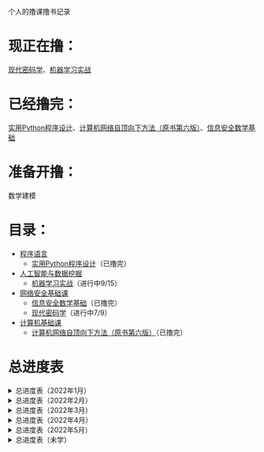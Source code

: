 个人的撸课撸书记录
# 现正在撸：
[现代密码学](/网络安全基础课/现代密码学)、[机器学习实战](/人工智能与数据挖掘/机器学习实战)
# 已经撸完：
[实用Python程序设计](/程序语言/实用Python程序设计)、[计算机网络自顶向下方法（原书第六版）](/计算机基础课/计算机网络自顶向下方法（原书第六版）)、[信息安全数学基础](/网络安全基础课/信息安全数学基础)
# 准备开撸：
数学建模
# 目录：
* [程序语言](/程序语言)
  * [实用Python程序设计](/程序语言/实用Python程序设计)（已撸完）
* [人工智能与数据挖掘](/人工智能与数据挖掘)
  * [机器学习实战](/人工智能与数据挖掘/机器学习实战)（进行中9/15）
* [网络安全基础课](/网络安全基础课)
  * [信息安全数学基础](/网络安全基础课/信息安全数学基础)（已撸完）
  * [现代密码学](/网络安全基础课/现代密码学)（进行中7/9）
* [计算机基础课](/计算机基础课)
  * [计算机网络自顶向下方法（原书第六版）](/计算机基础课/计算机网络自顶向下方法（原书第六版）)（已撸完）

# 总进度表

<details>
<summary> 总进度表（2022年1月）</summary>

|开撸时间|撸完时间|课程|章节|状态|
|----|----|----|----|----|
|2022年01月25日|2022年01月25日|实用Python程序设计|1.Python初探|已撸完|
|2022年01月25日|2022年01月25日|实用Python程序设计|2.基本运算、条件分支和输出格式控制|已撸完|
|2022年01月26日|2022年01月26日|实用Python程序设计|3.循环语句|已撸完|
|2022年01月26日|2022年01月26日|实用Python程序设计|4.函数和递归|已撸完|
|2022年01月26日|2022年01月26日|实用Python程序设计|5.字符串和元组|已撸完|
|2022年01月27日|2022年01月28日|实用Python程序设计|6.列表|已撸完|
|2022年01月29日|2022年01月29日|实用Python程序设计|7.字典和集合|已撸完|

</details>
<details>
<summary> 总进度表（2022年2月）</summary>

|开撸时间|撸完时间|课程|章节|状态|
|----|----|----|----|----|
|2022年01月30日|2022年02月04日|实用Python程序设计|8.文件读写和文件夹操作和数据库|已撸完|
|2022年02月05日|2022年02月06日|实用Python程序设计|9.正则表达式|已撸完|
|2022年02月07日|2022年02月08日|实用Python程序设计|10.玩转Python生态|已撸完|
|2022年02月08日|2022年02月09日|实用Python程序设计|11.数据分析与展示|已撸完|
|2022年02月09日|2022年02月09日|实用Python程序设计|12.网络爬虫设计|已撸完|
|2022年02月09日|2022年02月09日|实用Python程序设计|13.面向对象程序设计|已撸完|
|2022年02月09日|2022年02月09日|实用Python程序设计|14.tkinter图形界面程序设计|已撸完|
|2022年02月10日|2022年02月10日|机器学习实战|1.机器学习基础|已撸完|
|2022年02月10日|2022年02月10日|机器学习实战|2.k近邻算法|已撸完|
|2022年02月11日|2022年02月11日|机器学习实战|3.决策树|已撸完|
|2022年02月12日|2022年02月14日|机器学习实战|4.基于概率论的分类方法：朴素贝叶斯|已撸完|
|2022年02月15日|2022年02月15日|机器学习实战|5.Logistic回归|已撸完|
|2022年02月16日|2022年02月17日|机器学习实战|似然函数梯度上升和代价函数梯度下降的数学推导|已搞懂|
|2022年02月17日|2022年02月18日|机器学习实战|6.支持向量机|已撸完|
|2022年02月18日|2022年02月20日|机器学习实战|7.利用AdaBoost元算法提高分类性能|已撸完|
|2022年02月21日|2022年02月23日|机器学习实战|8.预测数值型数据：回归|已撸完|
|2022年02月23日|2022年02月23日|机器学习实战|9. 树回归|已撸完|
|2022年02月23日|2022年02月24日|计算机网络自顶向下方法|1.计算机网络和因特网|已撸完|
|2022年02月24日|2022年02月26日|王道计算机网络|1.计算机网络体系结构|已撸完|
|2022年02月26日|2022年02月28日|计算机网络|1.概述|已撸完|
|2022年02月26日|2022年02月28日|计算机网络自顶向下方法|2.应用层|已撸完|

</details>
<details>
<summary> 总进度表（2022年3月）</summary>

|开撸时间|撸完时间|课程|章节|状态|
|----|----|----|----|----|
|2022年02月28日|2022年03月01日|王道计算机网络|6.应用层|已撸完|
|2022年03月20日|2022年03月23日|计算机网络自顶向下方法|3.运输层|已撸完|
|2022年03月23日|2022年03月29日|计算机网络|4.网络层|已撸完|

</details>
<details>
<summary> 总进度表（2022年4月）</summary>

|开撸时间|撸完时间|课程|章节|状态|
|----|----|----|----|----|
|2022年03月29日|2022年04月01日|计算机网络|3.数据链路层|已撸完|
|2022年04月01日|2022年04月01日|计算机网络|2.物理层|已撸完|
|2022年04月06日|2022年04月06日|信息安全数学基础| 1.前言             |已撸完|
|2022年04月06日|2022年04月06日|现代密码学| 1.概论             |已撸完|
|2022年04月07日|2022年04月07日|信息安全数学基础|2.整除|已撸完|
|2022年04月08日|2022年04月11日|现代密码学| 2.流密码           |已撸完|
|2022年04月13日|2022年04月17日|现代密码学|3.分组密码|已撸完|
|2022年04月19日|2022年04月26日|信息安全数学基础|3.同余|已撸完|

</details>
<details>
<summary> 总进度表（2022年5月）</summary>

|开撸时间|撸完时间|课程|章节|状态|
|----|----|----|----|----|
|2022年04月26日|2022年05月02日|信息安全数学基础|4.群|已撸完|
|2022年05月02日|2022年05月04日|现代密码学|4.公钥密码|已撸完|
|2022年05月09日|2022年05月17日|信息安全数学基础|5.环和域|已撸完|
|2022年05月17日|2022年05月18日|现代密码学|5.Hash函数|已撸完|
|2022年05月17日|2022年05月19日|信息安全数学基础|6.多项式环|已撸完|
|2022年05月19日|2022年05月20日|现代密码学|6.数字签名|已撸完|
|2022年05月23日|2022年05月23日|现代密码学|7.密码协议|已撸完|
|2022年05月23日|2022年05月25日|信息安全数学基础|7.有限域|已撸完|
|2022年05月25日|2022年05月25日|信息安全数学基础|8.椭圆曲线密码体制|已撸完|

</details>
<details>
<summary> 总进度表（未学）</summary>

|未读章节编号|未读课程编号|课程|章节|状态|
|----|----|----|----|----|
|1|1|计算机网络自顶向下方法|4.网络层|未撸|
|2|1|计算机网络自顶向下方法|5.链路层：链路、接入网和局域网|未撸|
|3|1|计算机网络自顶向下方法|6.无线网络和移动网络|未撸|
|4|1|计算机网络自顶向下方法|7.多媒体网络|未撸|
|5|1|计算机网络自顶向下方法|8.计算机网络中的安全|未撸|
|6|1|计算机网络自顶向下方法|9.网络管理|未撸|
|7|2|王道计算机网络|2.物理层|未撸|
|8|2|王道计算机网络|3.数据链路层|未撸|
|9|2|王道计算机网络|4.网络层|未撸|
|10|2|王道计算机网络|5.传输层|未撸|
|11|3|计算机网络|5.运输层|未撸|
|12|3|计算机网络|6.应用层|未撸|
|13|3|计算机网络|7.网络安全|未撸|
|14|3|计算机网络|8.互联网上的音视频服务|未撸|
|15|3|计算机网络|9.无线网络和移动网络|未撸|
|16|4|机器学习实战|10.利用Ｋ-均值聚类算法对未标注数据分组|未撸|
|17|4|机器学习实战|11.使用Apriori算法进行关联分析|未撸|
|18|4|机器学习实战|12. 使用FP-growth算法来高效发现频繁项集|未撸|
|19|4|机器学习实战|13.利用PCA来简化数据|未撸|
|20|4|机器学习实战|14.利用SVD简化数据|未撸|
|21|4|机器学习实战|15.大数据与MapReduce|未撸|
|22|5|现代密码学|8.可证明安全|准备开撸|
|23|5|现代密码学|9.密码学的新方向|准备开撸|

</details>